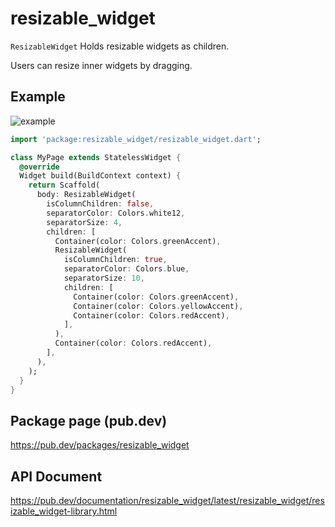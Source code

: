 # resizable_widget

`ResizableWidget` Holds resizable widgets as children.

Users can resize inner widgets by dragging.

## Example

![example](https://user-images.githubusercontent.com/76907198/119232375-0defb580-bb60-11eb-9a95-e9c84fce43f4.gif)


```dart
import 'package:resizable_widget/resizable_widget.dart';

class MyPage extends StatelessWidget {
  @override
  Widget build(BuildContext context) {
    return Scaffold(
      body: ResizableWidget(
        isColumnChildren: false,
        separatorColor: Colors.white12,
        separatorSize: 4,
        children: [
          Container(color: Colors.greenAccent),
          ResizableWidget(
            isColumnChildren: true,
            separatorColor: Colors.blue,
            separatorSize: 10,
            children: [
              Container(color: Colors.greenAccent),
              Container(color: Colors.yellowAccent),
              Container(color: Colors.redAccent),
            ],
          ),
          Container(color: Colors.redAccent),
        ],
      ),
    );
  }
}
```

## Package page (pub.dev)

https://pub.dev/packages/resizable_widget

## API Document

https://pub.dev/documentation/resizable_widget/latest/resizable_widget/resizable_widget-library.html
